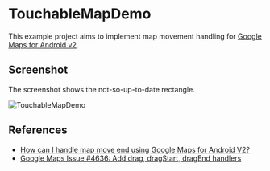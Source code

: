 TouchableMapDemo
================

This example project aims to implement map movement handling for [Google Maps for Android v2][1].

Screenshot
------------------
The screenshot shows the not-so-up-to-date rectangle.

![TouchableMapDemo][4]


References
----------
* [How can I handle map move end using Google Maps for Android V2?][2]
* [Google Maps Issue #4636: Add drag, dragStart, dragEnd handlers][3]


[1]: http://developers.google.com/maps/documentation/android/
[2]: http://stackoverflow.com/questions/13702117/how-can-i-handle-map-move-end-using-google-maps-for-android-v2
[3]: http://code.google.com/p/gmaps-api-issues/issues/detail?id=4636
[4]: http://github.com/johnjohndoe/TouchableMapDemo/raw/master/screenshot.png
